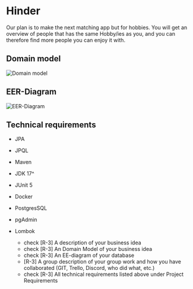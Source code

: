 
# Hinder

Our plan is to make the next matching app but for hobbies. You will get an overview of people that has the same Hobby/ies as you, and you can therefore find more people you can enjoy it with.

## Domain model
![Domain model](https://cdn.discordapp.com/attachments/1037341246152257666/1148547336914616391/IMG_5872.jpg)

## EER-Diagram
![EER-Diagram](https://cdn.discordapp.com/attachments/1037341246152257666/1148935692320251924/image.png)

## Technical requirements
- JPA
- JPQL
- Maven
- JDK 17^
- JUnit 5
- Docker
- PostgresSQL
- pgAdmin
- Lombok


    - check [R-3] A description of your business idea
    - check [R-3] An Domain Model of your business idea
    - check [R-3] An EE-diagram of your database
    - [R-3] A group description of your group work and how you have collaborated (GIT, Trello, Discord, who did what, etc.)
    - check [R-3] All technical requirements listed above under Project Requirements

